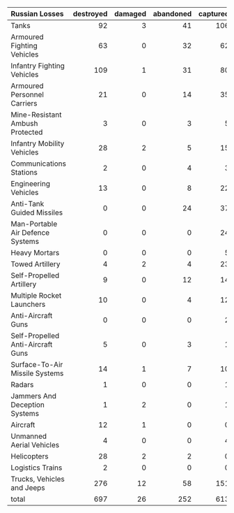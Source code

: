 | Russian Losses                    |   destroyed |   damaged |   abandoned |   captured |   total |
|:----------------------------------|------------:|----------:|------------:|-----------:|--------:|
| Tanks                             |          92 |         3 |          41 |        106 |     242 |
| Armoured Fighting Vehicles        |          63 |         0 |          32 |         62 |     157 |
| Infantry Fighting Vehicles        |         109 |         1 |          31 |         80 |     221 |
| Armoured Personnel Carriers       |          21 |         0 |          14 |         35 |      70 |
| Mine-Resistant Ambush Protected   |           3 |         0 |           3 |          5 |      11 |
| Infantry Mobility Vehicles        |          28 |         2 |           5 |         15 |      50 |
| Communications Stations           |           2 |         0 |           4 |          3 |       9 |
| Engineering Vehicles              |          13 |         0 |           8 |         22 |      43 |
| Anti-Tank Guided Missiles         |           0 |         0 |          24 |         37 |      61 |
| Man-Portable Air Defence Systems  |           0 |         0 |           0 |         24 |      24 |
| Heavy Mortars                     |           0 |         0 |           0 |          5 |       5 |
| Towed Artillery                   |           4 |         2 |           4 |         23 |      33 |
| Self-Propelled Artillery          |           9 |         0 |          12 |         14 |      35 |
| Multiple Rocket Launchers         |          10 |         0 |           4 |         12 |      26 |
| Anti-Aircraft Guns                |           0 |         0 |           0 |          2 |       2 |
| Self-Propelled Anti-Aircraft Guns |           5 |         0 |           3 |          1 |       9 |
| Surface-To-Air Missile Systems    |          14 |         1 |           7 |         10 |      32 |
| Radars                            |           1 |         0 |           0 |          1 |       2 |
| Jammers And Deception Systems     |           1 |         2 |           0 |          1 |       4 |
| Aircraft                          |          12 |         1 |           0 |          0 |      13 |
| Unmanned Aerial Vehicles          |           4 |         0 |           0 |          4 |       8 |
| Helicopters                       |          28 |         2 |           2 |          0 |      32 |
| Logistics Trains                  |           2 |         0 |           0 |          0 |       2 |
| Trucks, Vehicles and Jeeps        |         276 |        12 |          58 |        151 |     497 |
| total                             |         697 |        26 |         252 |        613 |    1588 |